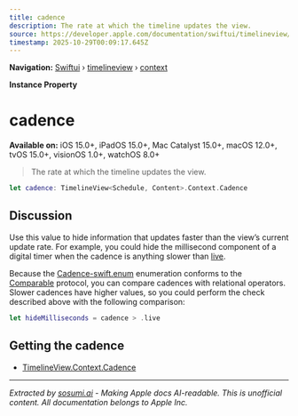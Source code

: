 ```yaml
---
title: cadence
description: The rate at which the timeline updates the view.
source: https://developer.apple.com/documentation/swiftui/timelineview/context/cadence-swift.property
timestamp: 2025-10-29T00:09:17.645Z
---
```


**Navigation:** [Swiftui](/documentation/swiftui) › [timelineview](/documentation/swiftui/timelineview) › [context](/documentation/swiftui/timelineview/context)

**Instance Property**

# cadence

**Available on:** iOS 15.0+, iPadOS 15.0+, Mac Catalyst 15.0+, macOS 12.0+, tvOS 15.0+, visionOS 1.0+, watchOS 8.0+

> The rate at which the timeline updates the view.

```swift
let cadence: TimelineView<Schedule, Content>.Context.Cadence
```

## Discussion

Use this value to hide information that updates faster than the view’s current update rate. For example, you could hide the millisecond component of a digital timer when the cadence is anything slower than [live](/documentation/swiftui/timelineview/context/cadence-swift.enum/live).

Because the [Cadence-swift.enum](/documentation/swiftui/timelineview/context/cadence-swift.enum) enumeration conforms to the [Comparable](/documentation/Swift/Comparable) protocol, you can compare cadences with relational operators. Slower cadences have higher values, so you could perform the check described above with the following comparison:

```swift
let hideMilliseconds = cadence > .live
```

## Getting the cadence

- [TimelineView.Context.Cadence](/documentation/swiftui/timelineview/context/cadence-swift.enum)

---

*Extracted by [sosumi.ai](https://sosumi.ai) - Making Apple docs AI-readable.*
*This is unofficial content. All documentation belongs to Apple Inc.*
